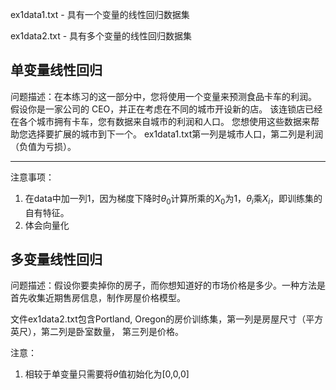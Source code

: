 ex1data1.txt - 具有一个变量的线性回归数据集  

ex1data2.txt - 具有多个变量的线性回归数据集

## 单变量线性回归

问题描述：在本练习的这一部分中，您将使用一个变量来预测食品卡车的利润。 假设你是一家公司的 CEO，并正在考虑在不同的城市开设新的店。 该连锁店已经在各个城市拥有卡车，您有数据来自城市的利润和人口。
您想使用这些数据来帮助您选择要扩展的城市到下一个。
ex1data1.txt第一列是城市人口，第二列是利润（负值为亏损）。

---

注意事项：

1. 在data中加一列1，因为梯度下降时$\theta_0$计算所乘的$X_0$为1，$\theta_i$乘$X_i$，即训练集的自有特征。
2. 体会向量化



## 多变量线性回归

问题描述：假设你要卖掉你的房子，而你想知道好的市场价格是多少。一种方法是首先收集近期售房信息，制作房屋价格模型。  

文件ex1data2.txt包含Portland, Oregon的房价训练集，第一列是房屋尺寸（平方英尺），第二列是卧室数量， 第三列是价格。 

注意：

1. 相较于单变量只需要将$\theta$值初始化为[0,0,0]